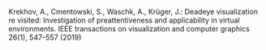 Krekhov, A., Cmentowski, S., Waschk, A., Krüger, J.: Deadeye visualization re visited: Investigation of preattentiveness and applicability in virtual environments. IEEE transactions on visualization and computer graphics 26(1), 547–557 (2019)